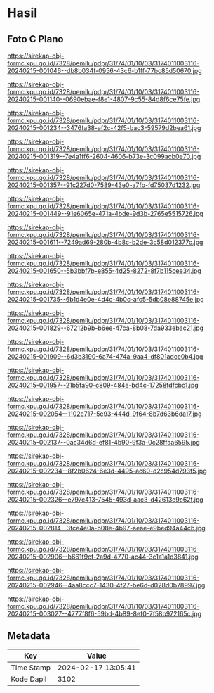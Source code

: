 # Hasil

## Foto C Plano

https://sirekap-obj-formc.kpu.go.id/7328/pemilu/pdpr/31/74/01/10/03/3174011003116-20240215-001046--db8b034f-0956-43c6-b1ff-77bc85d50670.jpg

https://sirekap-obj-formc.kpu.go.id/7328/pemilu/pdpr/31/74/01/10/03/3174011003116-20240215-001140--0690ebae-f8e1-4807-9c55-84d8f6ce75fe.jpg

https://sirekap-obj-formc.kpu.go.id/7328/pemilu/pdpr/31/74/01/10/03/3174011003116-20240215-001234--3476fa38-af2c-42f5-bac3-59579d2bea61.jpg

https://sirekap-obj-formc.kpu.go.id/7328/pemilu/pdpr/31/74/01/10/03/3174011003116-20240215-001319--7e4a1ff6-2604-4606-b73e-3c099acb0e70.jpg

https://sirekap-obj-formc.kpu.go.id/7328/pemilu/pdpr/31/74/01/10/03/3174011003116-20240215-001357--91c227d0-7589-43e0-a7fb-fd75037d1232.jpg

https://sirekap-obj-formc.kpu.go.id/7328/pemilu/pdpr/31/74/01/10/03/3174011003116-20240215-001449--91e6065e-471a-4bde-9d3b-2765e5515726.jpg

https://sirekap-obj-formc.kpu.go.id/7328/pemilu/pdpr/31/74/01/10/03/3174011003116-20240215-001611--7249ad69-280b-4b8c-b2de-3c58d012377c.jpg

https://sirekap-obj-formc.kpu.go.id/7328/pemilu/pdpr/31/74/01/10/03/3174011003116-20240215-001650--5b3bbf7b-e855-4d25-8272-8f7b115cee34.jpg

https://sirekap-obj-formc.kpu.go.id/7328/pemilu/pdpr/31/74/01/10/03/3174011003116-20240215-001735--6b1d4e0e-4d4c-4b0c-afc5-5db08e88745e.jpg

https://sirekap-obj-formc.kpu.go.id/7328/pemilu/pdpr/31/74/01/10/03/3174011003116-20240215-001829--67212b9b-b6ee-47ca-8b08-7da933ebac21.jpg

https://sirekap-obj-formc.kpu.go.id/7328/pemilu/pdpr/31/74/01/10/03/3174011003116-20240215-001909--6d3b3190-6a74-474a-9aa4-df801adcc0b4.jpg

https://sirekap-obj-formc.kpu.go.id/7328/pemilu/pdpr/31/74/01/10/03/3174011003116-20240215-001957--21b5fa90-c809-484e-bd4c-17258fdfcbc1.jpg

https://sirekap-obj-formc.kpu.go.id/7328/pemilu/pdpr/31/74/01/10/03/3174011003116-20240215-002054--1102e717-5e93-444d-9f64-8b7d63b6da17.jpg

https://sirekap-obj-formc.kpu.go.id/7328/pemilu/pdpr/31/74/01/10/03/3174011003116-20240215-002137--0ac34d6d-ef81-4b90-9f3a-0c28ffaa6595.jpg

https://sirekap-obj-formc.kpu.go.id/7328/pemilu/pdpr/31/74/01/10/03/3174011003116-20240215-002234--8f2b0624-6e3d-4495-ac60-d2c954d793f5.jpg

https://sirekap-obj-formc.kpu.go.id/7328/pemilu/pdpr/31/74/01/10/03/3174011003116-20240215-002326--e797c413-7545-493d-aac3-d42613e9c62f.jpg

https://sirekap-obj-formc.kpu.go.id/7328/pemilu/pdpr/31/74/01/10/03/3174011003116-20240215-002814--3fce4e0a-b08e-4b97-aeae-e9bed94a44cb.jpg

https://sirekap-obj-formc.kpu.go.id/7328/pemilu/pdpr/31/74/01/10/03/3174011003116-20240215-002906--b661f9cf-2a9d-4770-ac44-3c1a1a1d3841.jpg

https://sirekap-obj-formc.kpu.go.id/7328/pemilu/pdpr/31/74/01/10/03/3174011003116-20240215-002946--4aa8ccc7-1430-4f27-be6d-d028d0b78997.jpg

https://sirekap-obj-formc.kpu.go.id/7328/pemilu/pdpr/31/74/01/10/03/3174011003116-20240215-003027--4777f8f6-59bd-4b89-8ef0-7f58b972165c.jpg


## Metadata

| Key        | Value               |
| ---------- | ------------------- |
| Time Stamp | 2024-02-17 13:05:41 |
| Kode Dapil | 3102                |



